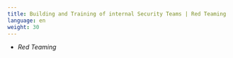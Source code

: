 ```yaml
---
title: Building and Training of internal Security Teams | Red Teaming
language: en
weight: 30
---
```


* _Red Teaming_
